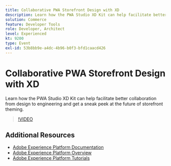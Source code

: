 ```yaml
---
title: Collaborative PWA Storefront Design with XD
description: Learn how the PWA Studio XD Kit can help facilitate better collaboration from design to engineering and get a sneak peek at the future of storefront theming.
solution: Commerce
feature: Developer Tools
role: Developer, Architect
level: Experienced
kt: 9200
type: Event
exl-id: 53b8bb9e-a4dc-4b96-b0f3-bfd1caacd426
---
```

# Collaborative PWA Storefront Design with XD

Learn how the PWA Studio XD Kit can help facilitate better collaboration from design to engineering and get a sneak peek at the future of storefront theming.

>[!VIDEO](https://video.tv.adobe.com/v/337725/?quality=12&learn=on&hidetitle=true)

## Additional Resources

- [Adobe Experience Platform Documentation](https://experienceleague.adobe.com/docs/experience-platform.html)
- [Adobe Experience Platform Overview](https://experienceleague.adobe.com/docs/experience-platform/landing/home.html)
- [Adobe Experience Platform Tutorials](https://experienceleague.adobe.com/docs/platform-learn/tutorials/overview.html?lang=en)
